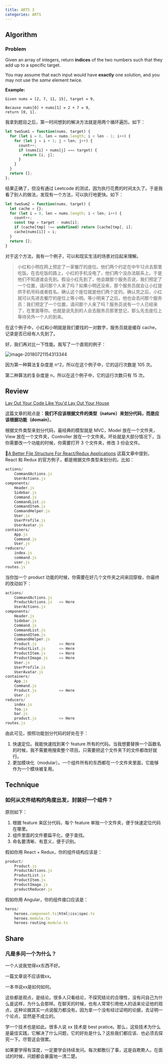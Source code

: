 ```yaml
---
title: ARTS 3
categories: ARTS
---
```


## Algorithm

### Problem

Given an array of integers, return **indices** of the two numbers such that they add up to a specific target.

You may assume that each input would have **exactly** one solution, and you may not use the *same* element twice.

**Example:**

```
Given nums = [2, 7, 11, 15], target = 9,

Because nums[0] + nums[1] = 2 + 7 = 9,
return [0, 1].
```

我拿到题目之后，第一时间想到的解决方法就是用两个循环遍历。如下：

```javascript
let twoSum1 = function(nums, target) {
  for (let i = 0, len = nums.length; i < len - 1; i++) {
    for (let j = i + 1; j < len; j++) {
      count++;
      if (nums[i] + nums[j] === target) {
        return [i, j];
      }
    }
  }
  return [];
};
```

结果正确了，但没有通过 Leetcode 的测试，因为执行花费的时间太久了。于是我看了别人的做法，发现有一个方法，可以执行地更快。如下：

```javascript
let twoSum2 = function(nums, target) {
  let cache = {};
  for (let i = 0, len = nums.length; i < len; i++) {
    count++;
    const tmp = target - nums[i];
    if (cache[tmp] !== undefined) return [cache[tmp], i];
    cache[nums[i]] = i;
  }
  return [];
}
```

对于这个方法，我有一个例子，可以和现实生活的场景对应起来理解。

> 小红和小明在网上预定了一家餐厅的座位。他们两个约定在中午12点去那里吃饭。在去吃饭的路上，小红的手机没电了，他们两个没办法联系上。于是他们不知道谁会先到。假设小红先到了，他会跟那个服务员说，我们预定了一个位置，请问那个人来了吗？如果小明还没来，那个服务员就会让小红提供手机号码或者姓名。确认这个座位就是他们两个定的。确认完之后，小红就可以先进去餐厅的座位上等小明。等小明来了之后，他也会去问那个服务员：我们预定了一个位置，请问那个人来了吗？服务员说有一个人已经来了，在里面等你。也就是说先到的人会去服务员那里登记，那么先去座位上等待另外一个人的到来。

在这个例子中，小红和小明就是我们要找的一对数字，服务员就是缓存 cache，记录是否已经有人先到了。

好，我们再对比一下性能。我写了一个直观的例子：

![image-20180721154313344](http://p2mvd0t5x.bkt.clouddn.com/blog/9y4d9.jpg)

因为第一种算法复杂度是 n^2，所以在这个例子中，它的运行次数是 105 次。

第二种算法的复杂度是 n，所以在这个例子中，它的运行次数只有 15 次。

## Review

[Lay Out Your Code Like You'd Lay Out Your House](https://dev.to/_bigblind/lay-out-your-code-like-youd-lay-out-your-house-hco)

这篇文章的观点是：**我们不应该根据文件的类型（nature）来划分代码，而是应该根据功能（domain）**。

根据文件类型来划分代码，最经典的模型就是 MVC，Model 放在一个文件夹，View 放在一个文件夹，Controller 放在一个文件夹。坏处就是大部分情况下，当你需要改一个功能的时候，你需要打开 3 个文件夹，修改 3 份会文件。

[A Better File Structure For React/Redux Applications](https://marmelab.com/blog/2015/12/17/react-directory-structure.html) 这篇文章中提到，React 和 Redux 的官方例子，都是根据文件类型来划分的。比如：

```javascript
actions/
    CommandActions.js
    UserActions.js
components/
    Header.js
    Sidebar.js
    Command.js
    CommandList.js
    CommandItem.js
    CommandHelper.js
    User.js
    UserProfile.js
    UserAvatar.js
containers/
    App.js
    Command.js
    User.js
reducers/
    index.js
    command.js
    user.js
routes.js
```

当你加一个 product 功能的时候，你需要在好几个文件夹之间来回穿梭，你最终的改动如下：

```javascript
actions/
    CommandActions.js
    ProductActions.js   <= Here
    UserActions.js
components/
    Header.js
    Sidebar.js
    Command.js
    CommandList.js
    CommandItem.js
    CommandHelper.js
    Product.js          <= Here
    ProductList.js      <= Here
    ProductItem.js      <= Here
    ProductImage.js     <= Here
    User.js
    UserProfile.js
    UserAvatar.js
containers/
    App.js
    Command.js
    Product.js          <= Here
    User.js
reducers/
    index.js
    foo.js
    bar.js
    product.js          <= Here
routes.js
```

由此可见，按照功能划分代码的好处在于：

1. 快速定位。我能快速找到某个 feature 所有的代码。当我想要替换一个函数名的时候，我不需要用搜索整个项目。只需要把这个文件夹下的文件都改好就行。
2. 更加模块化（modular）。一个组件所有的东西都在一个文件夹里面，它能够作为一个模块被复用。

## Technique

### 如何从文件结构的角度出发，封装好一个组件？

原则如下：

1. 根据 feature 来区分代码，每个 feature 单独一个文件夹，便于快速定位代码在哪里。
2. 组件里面的文件要扁平化，便于查找。
3. 命名要清晰、有意义，便于识别。

假如你用 React + Redux，你的组件结构应该是：

```javascript
product/
    Product.js
    ProductActions.js
    ProductList.js
    ProductItem.js
    ProductImage.js
    productReducer.js
```

假如你用 Angular，你的组件接口应该是：

```javascript
heros/
	heroes.component.ts|html|css|spec.ts
	heroes.module.ts
	heroes-routing.module.ts
```

## Share

### 凡是多问一个为什么？

一个人说我觉得xx东西不好。

一篇文章说不应该做xx。

一本书说xx是如何如何。

这些都是观点，是结论。很多人只看结论，不探究结论的合理性，没有问自己为什么是这样，为什么会那样。在聊天的时候，也有人常常引用他人的话来论证他的观点，这种论据其实一点说服力都没有。因为拿一个没有经过证明的论据，去证明一个论点，显然是不成立的。

学一个技术也是如此。很多人说 xx 技术是 best pratice。那么，这些技术为什么是最佳实践，它解决了什么问题，它的好处是什么？这些我们都应该、也必须去探究一下。尽管这会很累。

如果要学得有深度，一定要学会持续发问。每次都敷衍了事，这是自欺欺人。在面试的时候，问题都会暴露地一清二楚。